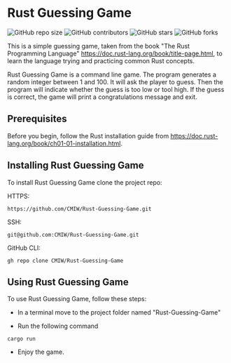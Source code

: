 # Rust Guessing Game

<!--- These are examples. See https://shields.io for others or to customize this set of shields. You might want to include dependencies, project status and licence info here --->
![GitHub repo size](https://img.shields.io/github/repo-size/CMIW/Rust-Guessing-Game)
![GitHub contributors](https://img.shields.io/github/contributors/CMIW/Rust-Guessing-Game)
![GitHub stars](https://img.shields.io/github/stars/CMIW/Rust-Guessing-Game?style=social)
![GitHub forks](https://img.shields.io/github/forks/CMIW/Rust-Guessing-Game?style=social)

This is a simple guessing game, taken from the book "The Rust Programming Language" https://doc.rust-lang.org/book/title-page.html, to learn the language trying and practicing common Rust concepts.

Rust Guessing Game is a command line game. The program generates a random integer between 1 and 100.
It will ask the player to guess. Then the program will indicate whether the guess is too low or tool high. If the guess is correct, the game will print a congratulations message and exit.

## Prerequisites

Before you begin, follow the Rust installation guide from https://doc.rust-lang.org/book/ch01-01-installation.html.

## Installing Rust Guessing Game

To install Rust Guessing Game clone the project repo:

HTTPS:
```
https://github.com/CMIW/Rust-Guessing-Game.git
```

SSH:
```
git@github.com:CMIW/Rust-Guessing-Game.git
```

GitHub CLI:
```
gh repo clone CMIW/Rust-Guessing-Game
```

## Using Rust Guessing Game

To use Rust Guessing Game, follow these steps:

* In a terminal move to the project folder named "Rust-Guessing-Game"

* Run the following command
```
cargo run
```
* Enjoy the game.
